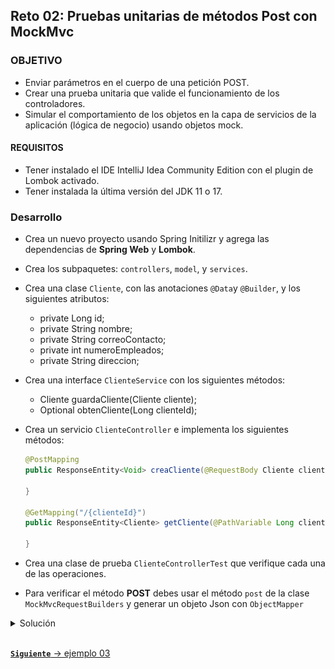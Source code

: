 ## Reto 02: Pruebas unitarias de métodos Post con MockMvc

### OBJETIVO

- Enviar parámetros en el cuerpo de una petición POST.
- Crear una prueba unitaria que valide el funcionamiento de los controladores.
- Simular el comportamiento de los objetos en la capa de servicios de la aplicación (lógica de negocio) usando objetos mock.

#### REQUISITOS
- Tener instalado el IDE IntelliJ Idea Community Edition con el plugin de Lombok activado.
- Tener instalada la última versión del JDK 11 o 17.


### Desarrollo
- Crea un nuevo proyecto usando Spring Initilizr y agrega las dependencias de **Spring Web** y **Lombok**.
- Crea los subpaquetes: `controllers`, `model`, y `services`.
- Crea una clase `Cliente`, con las anotaciones `@Data`y `@Builder`, y los siguientes atributos:
    - private Long id;
    - private String nombre;
    - private String correoContacto;
    - private int numeroEmpleados;
    - private String direccion;
- Crea una interface `ClienteService` con los siguientes métodos:
    - Cliente guardaCliente(Cliente cliente);
    - Optional<Cliente> obtenCliente(Long clienteId);
  
- Crea un servicio `ClienteController` e implementa los siguientes métodos:
    ```java
    @PostMapping
    public ResponseEntity<Void> creaCliente(@RequestBody Cliente cliente) {

    }

    @GetMapping("/{clienteId}")
    public ResponseEntity<Cliente> getCliente(@PathVariable Long clienteId) {

    }
    ```
- Crea una clase de prueba `ClienteControllerTest` que verifique cada una de las operaciones.
- Para verificar el método **POST** debes usar el método `post` de la clase `MockMvcRequestBuilders` y generar un objeto Json con `ObjectMapper`

<details>
	<summary>Solución</summary>

1. Crea un proyecto Maven usando Spring Initializr desde el IDE IntelliJ Idea.

2. En la ventana que se abre selecciona las siguientes opciones:
    - Grupo, artefacto y nombre del proyecto.
    - Tipo de proyecto: **Maven Project**.
    - Lenguaje: **Java**.
    - Forma de empaquetar la aplicación: **jar**.
    - Versión de Java: **11**.

3. En la siguiente ventana elige **Spring Web** y **Lombok** como dependencias del proyecto. En automático se agregarán también las dependencias para realizar pruebas unitarias.

4. Dale un nombre y una ubicación al proyecto y presiona el botón *Finish*.

5. En el proyecto que se acaba de crear debes tener el siguiente paquete `org.bedu.java.backend.sesion7.reto2`. Dentro crea los subpaquetes: `controllers`, `model`, y `services`.

6. Dentro del paquete `model` crea una clase `Cliente` con los siguientes atributos, y las anotaciones `@Data` y `@Builder`:
    ```java
    @Data
    @Builder
    public class Cliente {
        private Long id;
        private String nombre;
        private String correoContacto;
        private int numeroEmpleados;
        private String direccion;
    }
    ```
7. En el paquete `services` crea una interface llamada `ClienteService`. Como no nos interesa implementar esta interface en este momento, la simularemos para realizar las pruebas unitarias.

    ```java
    public class ClienteService {
    }
    ```

8. Coloca dos métodos dentro de esta clase, uno para guardar a un `Cliente` y otro para recuperarlo por su id:
    ```java
    public interface ClienteService {
        Cliente guardaCliente(Cliente cliente);

        Optional<Cliente> obtenCliente(Long clienteId);
    }
    ```

9. En el paquete `controllers` agrega una clase `ClienteController` y decórala con `@RestController`. Esta clase será el punto de entrada de las peticiones y delegará sus funcionalidades a `ClienteService`:
    ```java
    @RestController
    @RequestMapping("/cliente")
    @RequiredArgsConstructor
    public class ClienteController {

        private final ClienteService clienteService;

        @PostMapping
        public ResponseEntity<Void> creaCliente(@RequestBody Cliente cliente) {

            Cliente clienteNuevo = clienteService.guardaCliente(cliente);

            return ResponseEntity.created(URI.create(String.valueOf(clienteNuevo.getId()))).build();
        }

        @GetMapping("/{clienteId}")
        public ResponseEntity<Cliente> getCliente(@PathVariable Long clienteId) {

            Optional<Cliente> clienteDb = clienteService.obtenCliente(clienteId);
            if (clienteDb.isEmpty()) {
                throw new ResponseStatusException(HttpStatus.NOT_FOUND, "El cliente especificado no existe.");
            }

            return ResponseEntity.ok(clienteDb.get());
        }
    }
    ```

10. En el directorio de pruebas de Maven agrega una nueva clase llamada `ClienteControllerTest`.

11. Decora la nueva clase con la anotación `@WebMvcTest(ClienteController.class)`
    ```java
    @WebMvcTest(ClienteController.class)
    class ClienteControllerTest {

    }
    ```

12. Agrega una instancia de tipo `MockMvc` y decórala con la anotación `@Autowired`:

    ```java
    @Autowired
    private MockMvc mockMvc;
    ```

13. Agrega una instancia de tipo `ClienteService` y decórala con la anotación `@MockBean`:

    ```java
    @MockBean
    private ClienteService clienteService;
    ```

14. Crea un método llamado `obtenClienteTest`y decóralo con la anotación `@Test`:
    ```java
    @Test
    public void obtenClienteTest() throws Exception {
        
    }
    ```

15. Dentro de este método indica el comportamiento que tendrá el objeto mock `clienteService` al invocar a su método `obtenCliente`. En este caso debe regresar un objeto de tipo `Optional<Cliente>`:
    ```java
    given(clienteService.obtenCliente(anyLong())).willReturn(Optional.of(Cliente.builder().id(1L).nombre("Nombre").correoContacto("cliente@contacto.com").build()));
    ```

16. Por último, usa el método `perform` de la instancia de `mockMvc` para simular una petición **GET**. Valida que los resutados regrsados son igual a los esperados.
    ```java
    mockMvc.perform(get("/cliente/1")
            .content(MediaType.APPLICATION_JSON_VALUE))
            .andExpect(status().isOk())
            .andExpect(content().contentTypeCompatibleWith(MediaType.APPLICATION_JSON))
            .andExpect(jsonPath("$.id", is(1)))
            .andExpect(jsonPath("$.correoContacto", is("cliente@contacto.com")))
            .andExpect(jsonPath("$.nombre", is("Nombre")));
    ```

    El método completo queda de la siguiente forma:

    ```java
    @Test
    void obtenClienteTest() throws Exception {

        given(clienteService.obtenCliente(anyLong())).willReturn(Optional.of(Cliente.builder().id(1L).nombre("Nombre").correoContacto("cliente@contacto.com").build()));

        mockMvc.perform(get("/cliente/1")
                .content(MediaType.APPLICATION_JSON_VALUE))
                .andExpect(status().isOk())
                .andExpect(content().contentTypeCompatibleWith(MediaType.APPLICATION_JSON))
                .andExpect(jsonPath("$.id", is(1)))
                .andExpect(jsonPath("$.correoContacto", is("cliente@contacto.com")))
                .andExpect(jsonPath("$.nombre", is("Nombre")));
    }
    ```

17. Crea un método llamado `creaClienteTest`y decóralo con la anotación `@Test`:

    ```java
    @Test
    public void creaClienteTest() throws Exception {
        
    }
    ```

18. Dentro de este método indica el comportamiento que tendrá el objeto mock `clienteService` al invocar a su método `guardaCliente`. En este caso debe regresar un objeto de tipo `Cliente`:

    ```java
    Cliente clienteParametro = Cliente.builder().nombre("Nombre").direccion("Direccion").numeroEmpleados(10).correoContacto("contacto@cliente.com").build();
    Cliente clienteRespuesta = Cliente.builder().id(1L).nombre("Nombre").direccion("Direccion").numeroEmpleados(10).correoContacto("contacto@cliente.com").build();

    given(clienteService.guardaCliente(clienteParametro)).willReturn(clienteRespuesta);
    ```

19. Por último, usa el método `perform` de la instancia de `mockMvc` para simular una petición **GET**. Valida que los resutados regrsados son igual a los esperados.
    ```java
    mockMvc.perform(post("/cliente")
            .contentType(MediaType.APPLICATION_JSON)
            .content(new ObjectMapper().writeValueAsString(clienteParametro)))
            .andExpect(status().isCreated());
    ```

    El método completo queda de la siguiente forma:

    ```java
    @Test
    void creaClienteTest() throws Exception {
        Cliente clienteParametro = Cliente.builder().nombre("Nombre").direccion("Direccion").numeroEmpleados(10).correoContacto("contacto@cliente.com").build();
        Cliente clienteRespuesta = Cliente.builder().id(1L).nombre("Nombre").direccion("Direccion").numeroEmpleados(10).correoContacto("contacto@cliente.com").build();

        given(clienteService.guardaCliente(clienteParametro)).willReturn(clienteRespuesta);

        mockMvc.perform(post("/cliente")
                .contentType(MediaType.APPLICATION_JSON)
                .content(new ObjectMapper().writeValueAsString(clienteParametro)))
                .andExpect(status().isCreated());
    }
    ```

20. Ejecuta la prueba. Debes ver el siguiente resultado en la consola de IntelliJ:

    ![imagen](img/img_01.png)

</details>


<br>

[**`Siguiente`** -> ejemplo 03](../Ejemplo-03/)